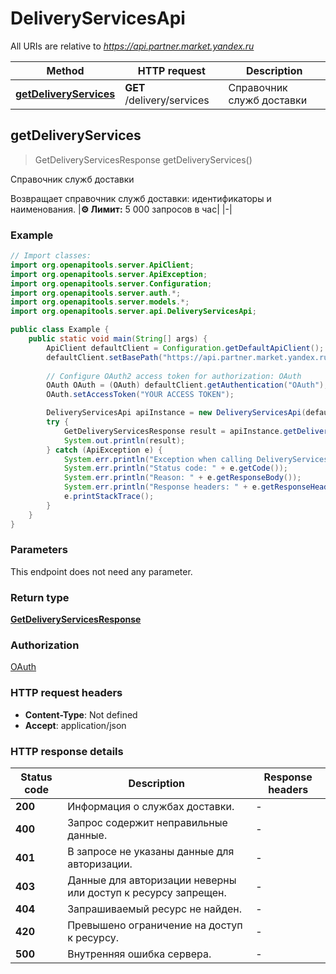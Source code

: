 # DeliveryServicesApi

All URIs are relative to *https://api.partner.market.yandex.ru*

| Method | HTTP request | Description |
|------------- | ------------- | -------------|
| [**getDeliveryServices**](DeliveryServicesApi.md#getDeliveryServices) | **GET** /delivery/services | Справочник служб доставки |



## getDeliveryServices

> GetDeliveryServicesResponse getDeliveryServices()

Справочник служб доставки

Возвращает справочник служб доставки: идентификаторы и наименования. |**⚙️ Лимит:** 5 000 запросов в час| |-| 

### Example

```java
// Import classes:
import org.openapitools.server.ApiClient;
import org.openapitools.server.ApiException;
import org.openapitools.server.Configuration;
import org.openapitools.server.auth.*;
import org.openapitools.server.models.*;
import org.openapitools.server.api.DeliveryServicesApi;

public class Example {
    public static void main(String[] args) {
        ApiClient defaultClient = Configuration.getDefaultApiClient();
        defaultClient.setBasePath("https://api.partner.market.yandex.ru");
        
        // Configure OAuth2 access token for authorization: OAuth
        OAuth OAuth = (OAuth) defaultClient.getAuthentication("OAuth");
        OAuth.setAccessToken("YOUR ACCESS TOKEN");

        DeliveryServicesApi apiInstance = new DeliveryServicesApi(defaultClient);
        try {
            GetDeliveryServicesResponse result = apiInstance.getDeliveryServices();
            System.out.println(result);
        } catch (ApiException e) {
            System.err.println("Exception when calling DeliveryServicesApi#getDeliveryServices");
            System.err.println("Status code: " + e.getCode());
            System.err.println("Reason: " + e.getResponseBody());
            System.err.println("Response headers: " + e.getResponseHeaders());
            e.printStackTrace();
        }
    }
}
```

### Parameters

This endpoint does not need any parameter.

### Return type

[**GetDeliveryServicesResponse**](GetDeliveryServicesResponse.md)

### Authorization

[OAuth](../README.md#OAuth)

### HTTP request headers

- **Content-Type**: Not defined
- **Accept**: application/json


### HTTP response details
| Status code | Description | Response headers |
|-------------|-------------|------------------|
| **200** | Информация о службах доставки. |  -  |
| **400** | Запрос содержит неправильные данные. |  -  |
| **401** | В запросе не указаны данные для авторизации. |  -  |
| **403** | Данные для авторизации неверны или доступ к ресурсу запрещен. |  -  |
| **404** | Запрашиваемый ресурс не найден. |  -  |
| **420** | Превышено ограничение на доступ к ресурсу. |  -  |
| **500** | Внутренняя ошибка сервера. |  -  |

